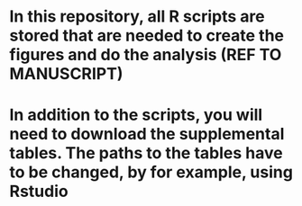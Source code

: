 # In this repository, all R scripts are stored that are needed to create the figures and do the analysis (REF TO MANUSCRIPT) 
# In addition to the scripts, you will need to download the supplemental tables. The paths to the tables have to be changed, by for example, using Rstudio

